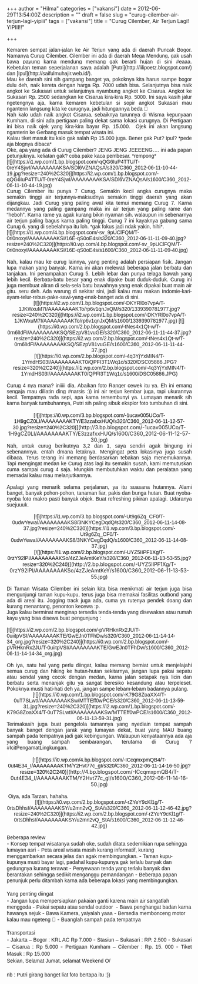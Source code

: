 +++
author = "Hilma"
categories = ["vakansi"]
date = 2012-06-29T13:54:00Z
description = ""
draft = false
slug = "curug-cilember-air-terjun-lagi-yipiii"
tags = ["vakansi"]
title = "Curug Cilember, Air Terjun Lagi! YIPIII!!"

+++

<div style="text-align: justify;"><span style="background-color: white;"><span style="font-family: Arial, Helvetica, sans-serif;">Kemaren sempat jalan-jalan ke Air Terjun yang ada di daerah Puncak Bogor. Namanya Curug Cilember. Cilember ini ada di daerah Mega Mendung, gak usah bawa payung karna mendung memang gak berarti hujan di sini #eaaa. Kebetulan teman seperjalanan saya adalah [Putri](http://lilipoetz.blogspot.com/) dan [Ipul](http://saifulmuhajir.web.id/). </span></span></div><div style="text-align: justify;"><span style="font-family: Arial, Helvetica, sans-serif;">Mau ke daerah sini sih gampang banget ya, pokoknya kita harus sampe bogor dulu deh, naik kereta dengan harga Rp. 7000 udah bisa. Selanjutnya bisa naik angkot ke Sukasari untuk selanjutnya nyambung angkot ke Cisarua. Angkot ke Sukasari Rp. 2500 sedangkan ke Cisarua kira-kira Rp. 5000. <span style="background-color: white;">Ini saya kasih jalur ngetengnya aja, karna kemaren kebetulan si sopir angkot Sukasari mau nganterin langsung kita ke curugnya, jadi hitungannya beda 🙂</span></span></div><div style="text-align: justify;"><span style="font-family: Arial, Helvetica, sans-serif;">Nah kalo udah naik angkot Cisarua, sebaiknya turunnya di Wisma kepunyaan Kumham, di sini ada pertigaan paling dekat sama lokasi curugnya. Di Pertigaan ini bisa naik ojek yang kira-kira bayar Rp. 15.000.  Ojek ini akan langsung nganterin ke Gerbang masuk tempat wisata ini. </span></div><div style="text-align: justify;"><span style="font-family: Arial, Helvetica, sans-serif;">Kalau tiket masuk itu kalo gak salah Rp 15.000 juga. Bener gak Put? Ipul? *pede aja blognya dibaca*</span></div><div style="text-align: justify;"><span style="font-family: Arial, Helvetica, sans-serif;">Oke, apa yang ada di Curug Cilember? JENG JENG JEEEENG…. ini ada papan petunjuknya. keliatan gak? coba pake kaca pembesar. *rempong*</span></div><div style="text-align: justify;"><span style="font-family: Arial, Helvetica, sans-serif;">[![](https://i1.wp.com/1.bp.blogspot.com/-qQG6IuP4TTU/T-0reY4SjwI/AAAAAAAAKSA/SDl6VZNAQsA/s320/C360_2012-06-11-10-44-19.jpg?resize=240%2C320)](https://i2.wp.com/1.bp.blogspot.com/-qQG6IuP4TTU/T-0reY4SjwI/AAAAAAAAKSA/SDl6VZNAQsA/s1600/C360_2012-06-11-10-44-19.jpg)</span></div><div style="text-align: justify;"><span style="font-family: Arial, Helvetica, sans-serif;">Curug Cilember itu punya 7 Curug. Semakin kecil angka curugnya maka semakin tinggi air terjunnya-maksudnya semakin tinggi daerah yang akan dijangkau. Jadi Curug yang paling awal kita temui memang Curug 7. Karna medannya yang paling gampang maka ini air terjun yang paling rame dan “heboh”. Karna rame ya agak kurang bikin nyaman sih. walaupun ini sebenarnya air terjun paling bagus karna paling tinggi. Curug 7 ini kayaknya gabung sama Curug 6. yang di sebelahnya itu loh. <span style="background-color: white;">*gak fokus jadi ndak yakin, hihi*. </span></span></div><div style="text-align: justify;"><span style="font-family: Arial, Helvetica, sans-serif;">[![](https://i1.wp.com/4.bp.blogspot.com/-sv_9pUClFQM/T-0ri0noxyI/AAAAAAAAKSI/16E-qS0oE4s/s320/C360_2012-06-11-11-09-40.jpg?resize=240%2C320)](https://i0.wp.com/4.bp.blogspot.com/-sv_9pUClFQM/T-0ri0noxyI/AAAAAAAAKSI/16E-qS0oE4s/s1600/C360_2012-06-11-11-09-40.jpg)</span></div><div class="separator" style="clear: both; text-align: justify;"><span style="font-family: Arial, Helvetica, sans-serif;"> </span></div><div style="text-align: justify;"></div><div class="separator" style="clear: both; text-align: justify;"><span style="font-family: Arial, Helvetica, sans-serif;">Nah, kalau mau ke curug lainnya, yang penting adalah persiapan fisik. Jangan lupa makan yang banyak. Karna ini akan melewati beberapa jalan berbatu dan tanjakan. Ini penampakan Curug 5. Lebih lebar dan punya telaga bawah yang lebih kecil. Berbatu-batu besar yang enak dipake buat duduk-duduk. Curug ini juga membuat aliran di sela-sela batu bawahnya yang enak dipakai buat main air gitu. seru deh. Ada warung di sekitar sini, jadi kalau mau makan Indomie-kari-ayam-telur-rebus-pake-sawi-yang-enak-banget ada di sini.</span></div><div class="separator" style="clear: both; text-align: center;"><span style="font-family: Arial, Helvetica, sans-serif;">[![](https://i2.wp.com/1.bp.blogspot.com/-DKYRl0o7vpA/T-1JKWxuM7I/AAAAAAAAKTo/rp6v1qnJxQM/s320/1339390781977.jpg?resize=240%2C320)](https://i2.wp.com/1.bp.blogspot.com/-DKYRl0o7vpA/T-1JKWxuM7I/AAAAAAAAKTo/rp6v1qnJxQM/s1600/1339390781977.jpg) [![](https://i0.wp.com/2.bp.blogspot.com/-tNes4x1Qt-w/T-0rn6lIdFI/AAAAAAAAKSQ/SEzpV81vuGE/s320/C360_2012-06-11-11-44-37.jpg?resize=240%2C320)](https://i2.wp.com/2.bp.blogspot.com/-tNes4x1Qt-w/T-0rn6lIdFI/AAAAAAAAKSQ/SEzpV81vuGE/s1600/C360_2012-06-11-11-44-37.jpg)</span></div><div class="separator" style="clear: both; text-align: center;"><span style="font-family: Arial, Helvetica, sans-serif;">[![](https://i0.wp.com/2.bp.blogspot.com/-4q3YjYxMIN4/T-1YmdHS03I/AAAAAAAAKT0/QPFI3T1Wq1c/s320/DSC05886.JPG?resize=320%2C240)](https://i1.wp.com/2.bp.blogspot.com/-4q3YjYxMIN4/T-1YmdHS03I/AAAAAAAAKT0/QPFI3T1Wq1c/s1600/DSC05886.JPG)</span></div><div style="text-align: justify;"><span style="font-family: Arial, Helvetica, sans-serif;">                                      </span></div><div class="separator" style="clear: both; text-align: justify;"><span style="background-color: white;"><span style="font-family: Arial, Helvetica, sans-serif;">Curug 4 nya mana? iniiiii dia. Abaikan foto Ranger cewek itu ya. Eh ini emang sengaja mau diliatin ding #narsis :)) ini air terjun kembar juga, tapi ukurannya kecil. Tempatnya rada sepi, apa karna tersembunyi ya. Lumayan menarik sih karna banyak tumbuhannya, Putri sih paling sibuk eksplor foto tumbuhan di sini. </span></span></div><div style="text-align: justify;"><span style="font-family: Arial, Helvetica, sans-serif;"> </span></div><div class="separator" style="clear: both; text-align: center;"></div><div class="separator" style="clear: both; text-align: center;">[<span style="color: black; font-family: Arial, Helvetica, sans-serif;">![](https://i0.wp.com/3.bp.blogspot.com/-1ucav005UCo/T-1H9gCZ0LI/AAAAAAAAKTY/E3zzafxxHUQ/s320/C360_2012-06-11-12-57-30.jpg?resize=240%2C320)</span>](http://3.bp.blogspot.com/-1ucav005UCo/T-1H9gCZ0LI/AAAAAAAAKTY/E3zzafxxHUQ/s1600/C360_2012-06-11-12-57-30.jpg)</div><div style="text-align: justify;"></div><div class="separator" style="clear: both; text-align: center;"></div><div class="separator" style="clear: both; text-align: justify;"><span style="font-family: Arial, Helvetica, sans-serif;">Nah, untuk curug berikutnya 3,2 dan 1, saya sendiri agak bingung ini sebenanrnya. entah dmana letaknya. Mengingat peta lokasinya juga susah dibaca. Terus terang ini memang berdasarkan tebakan saja menemukannya. Tapi mengingat medan ke Curug atas lagi itu semakin susah, kami memutuskan cuma sampai curug 4 saja. Mungkin membutuhkan waktu dan peralatan yang memadai kalau mau melanjutkannya. </span></div><div class="separator" style="clear: both; text-align: justify;"><span style="font-family: Arial, Helvetica, sans-serif;"> </span></div><div class="separator" style="clear: both; text-align: justify;"><span style="font-family: Arial, Helvetica, sans-serif;">Apalagi yang menarik selama perjalanan, ya itu suasana hutannya. Alami banget, banyak pohon-pohon, tanaman liar, pakis dan bunga hutan. Buat nyoba-nyoba foto makro pasti banyak objek. Buat refreshing pikiran apalagi. Udaranya suejuuuk. </span></div><div class="separator" style="clear: both; text-align: justify;"><span style="font-family: Arial, Helvetica, sans-serif;"> </span></div><div class="separator" style="clear: both; text-align: center;"><span style="font-family: Arial, Helvetica, sans-serif;">[![](https://i1.wp.com/3.bp.blogspot.com/-Ut9g6Zq_CF0/T-0udwYewaI/AAAAAAAAKS8/3NKYCegDqdQ/s320/C360_2012-06-11-14-08-37.jpg?resize=240%2C320)](https://i1.wp.com/3.bp.blogspot.com/-Ut9g6Zq_CF0/T-0udwYewaI/AAAAAAAAKS8/3NKYCegDqdQ/s1600/C360_2012-06-11-14-08-37.jpg)</span></div><div style="text-align: justify;"></div><div class="separator" style="clear: both; text-align: center;">[<span style="color: black; font-family: Arial, Helvetica, sans-serif;">![](https://i1.wp.com/2.bp.blogspot.com/-UYZ5IIPF1Xg/T-0rzY92lPI/AAAAAAAAKSo/4zZJeAmtKeY/s320/C360_2012-06-11-13-53-55.jpg?resize=320%2C240)</span>](http://2.bp.blogspot.com/-UYZ5IIPF1Xg/T-0rzY92lPI/AAAAAAAAKSo/4zZJeAmtKeY/s1600/C360_2012-06-11-13-53-55.jpg)</div><div class="separator" style="clear: both; text-align: justify;"><span style="font-family: Arial, Helvetica, sans-serif;"> </span></div><div style="text-align: justify;"><span style="font-family: Arial, Helvetica, sans-serif;">Di Taman Wisata Cilember ini selain kita bisa menikmati air terjun juga bisa mengunjungi taman kupu-kupu, terus juga bisa memakai fasilitas outbond yang ada di areal itu. Jogging track juga ada, cuma ya rutenya pendek doang dan kurang menantang, penonton kecewa :p.</span></div><div style="text-align: justify;"><span style="font-family: Arial, Helvetica, sans-serif;">Juga kalau berminat menginap tersedia tenda-tenda yang disewakan atau rumah kayu yang bisa disewa buat pengunjung :</span></div><div style="text-align: justify;"><span style="font-family: Arial, Helvetica, sans-serif;"> </span></div><div style="text-align: justify;"><span style="font-family: Arial, Helvetica, sans-serif;">[![](https://i2.wp.com/2.bp.blogspot.com/-pVRHknRx2JU/T-0uiitpVSI/AAAAAAAAKTE/GwEJn0TFhDw/s320/C360_2012-06-11-14-14-34_org.jpg?resize=320%2C240)](https://i0.wp.com/2.bp.blogspot.com/-pVRHknRx2JU/T-0uiitpVSI/AAAAAAAAKTE/GwEJn0TFhDw/s1600/C360_2012-06-11-14-14-34_org.jpg)</span></div><div style="text-align: justify;"><span style="font-family: Arial, Helvetica, sans-serif;"> </span></div><div class="separator" style="clear: both; text-align: justify;"><span style="font-family: Arial, Helvetica, sans-serif;">Oh iya, satu hal yang perlu diingat, kalau memang berniat untuk menjelajahi semua curug dan hiking ke hutan-hutan sekitarnya, jangan lupa pakai sepatu atau sendal yang cocok dengan medan, karna jalan setapak nya licin dan berbatu serta menanjak gitu ya sangat beresiko kesandung atau terpeleset. Pokoknya musti hati-hati deh ya, jangan sampe lebam-lebam badannya pulang. </span></div><div class="separator" style="clear: both; text-align: center;"><span style="font-family: Arial, Helvetica, sans-serif;">[![](https://i0.wp.com/1.bp.blogspot.com/-K79G8ZoaXX4/T-0uT7SLwtI/AAAAAAAAKSw/MTTEff0wPCE/s320/C360_2012-06-11-13-59-31.jpg?resize=240%2C320)](https://i2.wp.com/1.bp.blogspot.com/-K79G8ZoaXX4/T-0uT7SLwtI/AAAAAAAAKSw/MTTEff0wPCE/s1600/C360_2012-06-11-13-59-31.jpg)</span></div><div style="text-align: justify;"></div><div class="separator" style="clear: both; text-align: justify;"><span style="font-family: Arial, Helvetica, sans-serif;">Terimakasih juga buat pengelola tamannya yang nyediain tempat sampah banyak banget dengan jarak yang lumayan dekat, buat yang MAU buang sampah pada tempatnya jadi gak kebingungan. Walaupun kenyataannya ada aja yang buang sampah sembarangan, terutama di Curug 7 #IcitPengamatLingkungan.</span></div><div style="text-align: justify;"><span style="font-family: Arial, Helvetica, sans-serif;"> <span style="background-color: white;"> </span></span></div><div class="separator" style="clear: both; text-align: center;">[<span style="color: black; font-family: Arial, Helvetica, sans-serif;">![](https://i0.wp.com/4.bp.blogspot.com/-ICcqmxpmQB4/T-0ut4E34_I/AAAAAAAAKTM/Y2Hvt77c_gI/s320/C360_2012-06-11-14-16-50.jpg?resize=320%2C240)</span>](http://4.bp.blogspot.com/-ICcqmxpmQB4/T-0ut4E34_I/AAAAAAAAKTM/Y2Hvt77c_gI/s1600/C360_2012-06-11-14-16-50.jpg)</div><div class="separator" style="clear: both; text-align: justify;"><span style="font-family: Arial, Helvetica, sans-serif;"> </span></div><div class="separator" style="clear: both; text-align: justify;"><span style="font-family: Arial, Helvetica, sans-serif;"> Oiya, ada Tarzan, hahaha.</span></div><div class="separator" style="clear: both; text-align: center;"><span style="font-family: Arial, Helvetica, sans-serif;">[![](https://i0.wp.com/2.bp.blogspot.com/-rZYeY9cKl1g/T-0rtsDhhsI/AAAAAAAAKSY/u2mn2vQ_StA/s320/C360_2012-06-11-12-46-42.jpg?resize=240%2C320)](https://i2.wp.com/2.bp.blogspot.com/-rZYeY9cKl1g/T-0rtsDhhsI/AAAAAAAAKSY/u2mn2vQ_StA/s1600/C360_2012-06-11-12-46-42.jpg)</span></div><div style="text-align: justify;"><span style="font-family: Arial, Helvetica, sans-serif;"> </span></div><div style="text-align: justify;"><span style="font-family: Arial, Helvetica, sans-serif;">Beberapa review</span></div><div>- <span style="font-family: Arial, Helvetica, sans-serif;">Konsep tempat wisatanya sudah oke, sudah ditata sedemikian rupa sehingga lumayan asri</span>
- <span style="font-family: Arial, Helvetica, sans-serif;">Peta areal wisata masih kurang informatif, kurang menggambarkan secara jelas dan agak membingungkan.</span>
- <span style="font-family: Arial, Helvetica, sans-serif;">Taman kupu-kupunya musti bayar lagi, padahal kupu-kupunya gak terlalu banyak dan gedungnya kurang terawat</span>
- <span style="font-family: Arial, Helvetica, sans-serif;">Penyewaan tenda yang terlalu banyak dan berantakan sehingga sedikit menganggu pemandangan</span>
- <span style="font-family: Arial, Helvetica, sans-serif;">Beberapa papan penunjuk perlu ditambah karna ada beberapa lokasi yang membingungkan.</span>

<div style="text-align: justify;"><span style="font-family: Arial, Helvetica, sans-serif;"><span style="line-height: 19px;"> </span></span></div><div style="line-height: 19px; margin: 0px; outline: none; padding: 0px; text-align: justify;"><span style="background-color: white;"><span style="font-family: Arial, Helvetica, sans-serif;">Yang penting diingat </span></span></div>- <span style="text-align: center;"><span style="font-family: Arial, Helvetica, sans-serif;">Jangan lupa mempersiapkan pakaian ganti karena main air sangatlah menggoda</span></span>
- <span style="text-align: center;"><span style="font-family: Arial, Helvetica, sans-serif;">Pakai sepatu atau sendal outdoor </span></span>
- <span style="text-align: center;"><span style="font-family: Arial, Helvetica, sans-serif;">Bawa penghangat badan karna hawanya sejuk</span></span>
- <span style="font-family: Arial, Helvetica, sans-serif;">Bawa Kamera, yaiyalah yaaa</span>
- <span style="font-family: Arial, Helvetica, sans-serif;">Bersedia membonceng motor kalau mau ngeteng 🙂</span>
- <span style="font-family: Arial, Helvetica, sans-serif;">Buanglah sampah pada tempatnya</span>

<div style="text-align: justify;"><span style="font-family: Arial, Helvetica, sans-serif;"><span style="line-height: 19px;"> </span></span></div><div style="text-align: justify;"><span style="font-family: Arial, Helvetica, sans-serif;"><span style="line-height: 19px;">Transportasi</span></span></div><div style="text-align: justify;">- <span style="font-family: Arial, Helvetica, sans-serif;"><span style="line-height: 19px;">Jakarta – Bogor : KRL AC Rp 7.000</span></span>
- <span style="font-family: Arial, Helvetica, sans-serif;"><span style="line-height: 19px;">Stasiun – Sukasari : RP. 2.500</span></span>
- <span style="font-family: Arial, Helvetica, sans-serif;"><span style="line-height: 19px;">Sukasari – Cisarua : Rp 5.000</span></span>
- <span style="font-family: Arial, Helvetica, sans-serif;"><span style="line-height: 19px;">Pertigaan Kumham – Cilember : Rp. 15. 000</span></span>
- <span style="font-family: Arial, Helvetica, sans-serif;"><span style="line-height: 19px;">Tiket Masuk : Rp 15.000</span></span>

<div><span style="font-family: Arial, Helvetica, sans-serif;"><span style="line-height: 19px;">Sekian, Selamat Jumat, selamat Weekend O/</span></span></div><div><span style="font-family: Arial, Helvetica, sans-serif;"><span style="line-height: 19px;"> </span></span></div><div><span style="font-family: Arial, Helvetica, sans-serif;"><span style="line-height: 19px;">nb : Putri girang banget liat foto bertapa itu :))</span></span></div></div></div>

